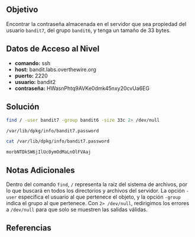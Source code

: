 ## Objetivo
Encontrar la contraseña almacenada en el servidor que sea propiedad del usuario `bandit7`, del grupo `bandit6`, y tenga un tamaño de 33 bytes.

## Datos de Acceso al Nivel
- **comando:** ssh
- **host:** bandit.labs.overthewire.org
- **puerto:** 2220
- **usuario:** bandit2
- **contraseña:** HWasnPhtq9AVKe0dmk45nxy20cvUa6EG

## Solución
```bash
find / -user bandit7 -group bandit6 -size 33c 2> /dev/null
```
```text
/var/lib/dpkg/info/bandit7.password
```
```bash
cat /var/lib/dpkg/info/bandit7.password
```
```text
morbNTDkSW6jIlUc0ymOdMaLnOlFVAaj
```
## Notas Adicionales
Dentro del comando `find`, `/` representa la raíz del sistema de archivos, por lo que buscará en todos los directorios y archivos del servidor. La opción `-user` especifica el usuario al que pertenece el objeto, y la opción `-group` indica el grupo al que pertenece. Con `2> /dev/null`, redirigimos los errores a `/dev/null` para que solo se muestren las salidas válidas.

## Referencias